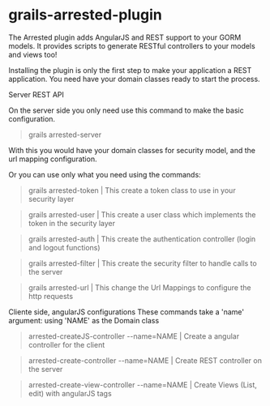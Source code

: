 grails-arrested-plugin
======================

The Arrested plugin adds AngularJS and REST support to your GORM models.  It provides scripts to generate RESTful controllers to your models and views too!

Installing the plugin is only the first step to make your application a REST application.
You need have your domain classes ready to start the process.

Server REST API

On the server side you only need use this command to make the basic configuration.

> grails arrested-server

With this you would have your domain classes for security model, and the url mapping configuration.

Or you can use only what you need using the commands:

> grails arrested-token | This create a token class to use in your security layer

> grails arrested-user | This create a user class which implements the token in the security layer

> grails arrested-auth | This create the authentication controller (login and logout functions)

> grails arrested-filter | This create the security filter to handle calls to the server

> grails arrested-url | This change the Url Mappings to configure the http requests

Cliente side, angularJS configurations
These commands take a 'name' argument: using 'NAME' as the Domain class

> arrested-createJS-controller --name=NAME | Create a angular controller for the client

> arrested-create-controller --name=NAME | Create REST controller on the server

> arrested-create-view-controller --name=NAME | Create Views (List, edit) with angularJS tags
